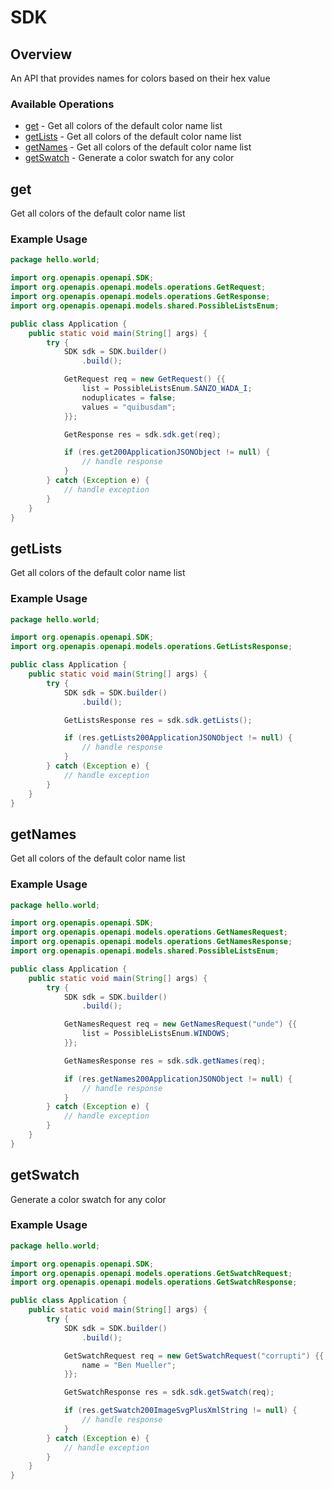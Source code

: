 # SDK

## Overview

An API that provides names for colors based on their hex value

### Available Operations

* [get](#get) - Get all colors of the default color name list
* [getLists](#getlists) - Get all colors of the default color name list
* [getNames](#getnames) - Get all colors of the default color name list
* [getSwatch](#getswatch) - Generate a color swatch for any color

## get

Get all colors of the default color name list

### Example Usage

```java
package hello.world;

import org.openapis.openapi.SDK;
import org.openapis.openapi.models.operations.GetRequest;
import org.openapis.openapi.models.operations.GetResponse;
import org.openapis.openapi.models.shared.PossibleListsEnum;

public class Application {
    public static void main(String[] args) {
        try {
            SDK sdk = SDK.builder()
                .build();

            GetRequest req = new GetRequest() {{
                list = PossibleListsEnum.SANZO_WADA_I;
                noduplicates = false;
                values = "quibusdam";
            }};            

            GetResponse res = sdk.sdk.get(req);

            if (res.get200ApplicationJSONObject != null) {
                // handle response
            }
        } catch (Exception e) {
            // handle exception
        }
    }
}
```

## getLists

Get all colors of the default color name list

### Example Usage

```java
package hello.world;

import org.openapis.openapi.SDK;
import org.openapis.openapi.models.operations.GetListsResponse;

public class Application {
    public static void main(String[] args) {
        try {
            SDK sdk = SDK.builder()
                .build();

            GetListsResponse res = sdk.sdk.getLists();

            if (res.getLists200ApplicationJSONObject != null) {
                // handle response
            }
        } catch (Exception e) {
            // handle exception
        }
    }
}
```

## getNames

Get all colors of the default color name list

### Example Usage

```java
package hello.world;

import org.openapis.openapi.SDK;
import org.openapis.openapi.models.operations.GetNamesRequest;
import org.openapis.openapi.models.operations.GetNamesResponse;
import org.openapis.openapi.models.shared.PossibleListsEnum;

public class Application {
    public static void main(String[] args) {
        try {
            SDK sdk = SDK.builder()
                .build();

            GetNamesRequest req = new GetNamesRequest("unde") {{
                list = PossibleListsEnum.WINDOWS;
            }};            

            GetNamesResponse res = sdk.sdk.getNames(req);

            if (res.getNames200ApplicationJSONObject != null) {
                // handle response
            }
        } catch (Exception e) {
            // handle exception
        }
    }
}
```

## getSwatch

Generate a color swatch for any color

### Example Usage

```java
package hello.world;

import org.openapis.openapi.SDK;
import org.openapis.openapi.models.operations.GetSwatchRequest;
import org.openapis.openapi.models.operations.GetSwatchResponse;

public class Application {
    public static void main(String[] args) {
        try {
            SDK sdk = SDK.builder()
                .build();

            GetSwatchRequest req = new GetSwatchRequest("corrupti") {{
                name = "Ben Mueller";
            }};            

            GetSwatchResponse res = sdk.sdk.getSwatch(req);

            if (res.getSwatch200ImageSvgPlusXmlString != null) {
                // handle response
            }
        } catch (Exception e) {
            // handle exception
        }
    }
}
```
